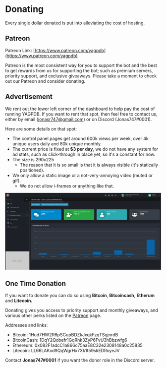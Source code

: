 # Donating

Every single dollar donated is put into alleviating the cost of hosting. 

## Patreon

Patreon Link: [https://www.patreon.com/yagpdb](https://www.patreon.com/yagpdb)

Patreon is the most consistent way for you to support the bot and the best to get rewards from us for supporting the bot; such as premium servers, priority support, and exclusive giveaways. Please take a moment to check out our Patreon and consider donating. 

## Advertisement

We rent out the lower left corner of the dashboard to help pay the cost of running YAGPDB. If you want to rent that spot, then feel free to contact us, either by email \(jonasr747@gmail.com\) or on Discord \(Jonas747\#0001\).

Here are some details on that spot:

* The control panel pages get around 600k views per week, over 4k unique users daily and 80k unique monthly.
* The current price is fixed at **$3 per day**, we do not have any system for ad stats, such as click-through in place yet, so it's a constant for now.
* The size is 290x225
  * The reason that it is so small is that it is always visible \(it's statically positioned\).
* We only allow a static image or a not-very-annoying video \(muted or gif\).
  * We do not allow i-frames or anything like that.

![](.gitbook/assets/ads.PNG)

## One Time Donation

If you want to donate you can do so using **Bitcoin**, **Bitcoincash**, **Etherum** and **Litecoin.**

Donating gives you access to priority support and monthly giveaways, and various other perks listed on the [Patreon](https://www.patreon.com/yagpdb) page.

Addresses and links:

* Bitcoin: 1Hud7HW2R6pSGupBDZkJxqkFzqTSgjnrdB
* BitcoinCash: 1DqY2Qobefr1GqRhk3ZyP6FvU3hBbzwfg6
* Ethereum: 0x082F1adcC1a866c75aaE8C32e2308148a0c25835
* Litecoin: LL66LAKxd9QqWgrHx7Xk1t59skEDRoyeJV

Contact **Jonas747\#0001** if you want the donor role in the Discord server.

